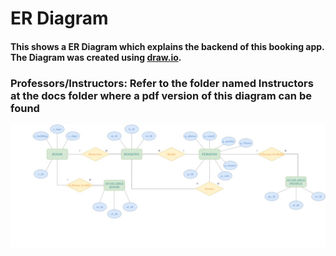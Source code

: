 # ER Diagram

#### This shows a ER Diagram which explains the backend of this booking app. The Diagram was created using [draw.io](https://app.diagrams.net).

### Professors/Instructors: Refer to the folder named Instructors at the docs folder where a pdf version of this diagram can be found

![](assets/er_final.png)


